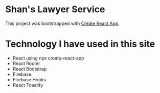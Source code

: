 # Shan's Lawyer Service
 This project was bootstrapped with [Create React App](https://github.com/facebook/create-react-app).

# Technology I have used in this site
* React using npx create-react-app
* React Router
* React Bootstrap
* Firebase
* Firebase Hooks
* React Toastify



